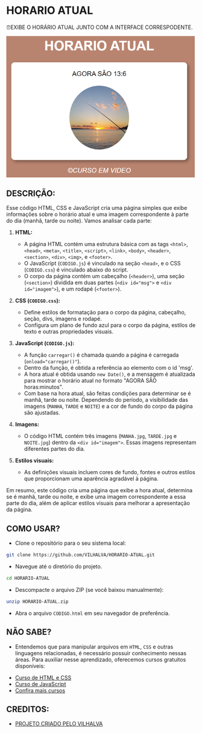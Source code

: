 # HORARIO ATUAL
⏰EXIBE O HORÁRIO ATUAL JUNTO COM A INTERFACE CORRESPODENTE. 

<img src="FOTO.png" align="center" width="500"> <br>

## DESCRIÇÃO:
Esse código HTML, CSS e JavaScript cria uma página simples que exibe informações sobre o horário atual e uma imagem correspondente à parte do dia (manhã, tarde ou noite). Vamos analisar cada parte:

1. **HTML:**
   - A página HTML contém uma estrutura básica com as tags `<html>`, `<head>`, `<meta>`, `<title>`, `<script>`, `<link>`, `<body>`, `<header>`, `<section>`, `<div>`, `<img>`, e `<footer>`.
   - O JavaScript (`CODIGO.js`) é vinculado na seção `<head>`, e o CSS (`CODIGO.css`) é vinculado abaixo do script.
   - O corpo da página contém um cabeçalho (`<header>`), uma seção (`<section>`) dividida em duas partes (`<div id="msg">` e `<div id="imagem">`), e um rodapé (`<footer>`).

2. **CSS (`CODIGO.css`):**
   - Define estilos de formatação para o corpo da página, cabeçalho, seção, divs, imagens e rodapé.
   - Configura um plano de fundo azul para o corpo da página, estilos de texto e outras propriedades visuais.

3. **JavaScript (`CODIGO.js`):**
   - A função `carregar()` é chamada quando a página é carregada (`onload="carregar()"`).
   - Dentro da função, é obtida a referência ao elemento com o id 'msg'.
   - A hora atual é obtida usando `new Date()`, e a mensagem é atualizada para mostrar o horário atual no formato "AGORA SÃO horas:minutos".
   - Com base na hora atual, são feitas condições para determinar se é manhã, tarde ou noite. Dependendo do período, a visibilidade das imagens (`MANHA`, `TARDE` e `NOITE`) e a cor de fundo do corpo da página são ajustadas.

4. **Imagens:**
   - O código HTML contém três imagens (`MANHA.jpg`, `TARDE.jpg` e `NOITE.jpg`) dentro da `<div id="imagem">`. Essas imagens representam diferentes partes do dia.

5. **Estilos visuais:**
   - As definições visuais incluem cores de fundo, fontes e outros estilos que proporcionam uma aparência agradável à página.

Em resumo, este código cria uma página que exibe a hora atual, determina se é manhã, tarde ou noite, e exibe uma imagem correspondente a essa parte do dia, além de aplicar estilos visuais para melhorar a apresentação da página.

## COMO USAR?
* Clone o repositório para o seu sistema local:

```bash
git clone https://github.com/VILHALVA/HORARIO-ATUAL.git
```

* Navegue até o diretório do projeto.

```bash
cd HORARIO-ATUAL
```

* Descompacte o arquivo ZIP (se você baixou manualmente):

```bash
unzip HORARIO-ATUAL.zip
```
* Abra o arquivo `CODIGO.html` em seu navegador de preferência.

## NÃO SABE?
- Entendemos que para manipular arquivos em `HTML`, `CSS` e outras linguagens relacionadas, é necessário possuir conhecimento nessas áreas. Para auxiliar nesse aprendizado, oferecemos cursos gratuitos disponíveis:
* [Curso de HTML e CSS](https://github.com/VILHALVA/CURSO-DE-HTML-E-CSS)
* [Curso de JavaScript](https://github.com/VILHALVA/CURSO-DE-JAVASCRIPT)
* [Confira mais cursos](https://github.com/VILHALVA?tab=repositories&q=+topic:CURSO)

## CREDITOS:
- [PROJETO CRIADO PELO VILHALVA](https://github.com/VILHALVA)

